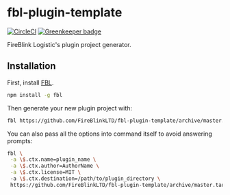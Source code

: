 # fbl-plugin-template

[![CircleCI](https://circleci.com/gh/FireBlinkLTD/generator-fbl-plugin.svg?style=svg)](https://circleci.com/gh/FireBlinkLTD/generator-fbl-plugin) [![Greenkeeper badge](https://badges.greenkeeper.io/FireBlinkLTD/fbl-plugin-template.svg)](https://greenkeeper.io/)

FireBlink Logistic's plugin project generator.

## Installation

First, install [FBL](https://www.npmjs.com/package/fbl).

```bash
npm install -g fbl
```

Then generate your new plugin project with:

```bash
fbl https://github.com/FireBlinkLTD/fbl-plugin-template/archive/master.tar.gz
```

You can also pass all the options into command itself to avoid answering prompts:

```bash
fbl \
 -a \$.ctx.name=plugin_name \
 -a \$.ctx.author=AuthorName \
 -a \$.ctx.license=MIT \ 
 -a \$.ctx.destination=/path/to/plugin_directory \
 https://github.com/FireBlinkLTD/fbl-plugin-template/archive/master.tar.gz
```
